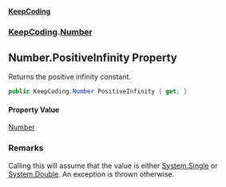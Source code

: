 #### [KeepCoding](index.md 'index')
### [KeepCoding](KeepCoding.md 'KeepCoding').[Number](KeepCoding_Number.md 'KeepCoding.Number')
## Number.PositiveInfinity Property
Returns the positive infinity constant.  
```csharp
public KeepCoding.Number PositiveInfinity { get; }
```
#### Property Value
[Number](KeepCoding_Number.md 'KeepCoding.Number')
### Remarks
Calling this will assume that the value is either [System.Single](https://docs.microsoft.com/en-us/dotnet/api/System.Single 'System.Single') or [System.Double](https://docs.microsoft.com/en-us/dotnet/api/System.Double 'System.Double'). An exception is thrown otherwise.  
